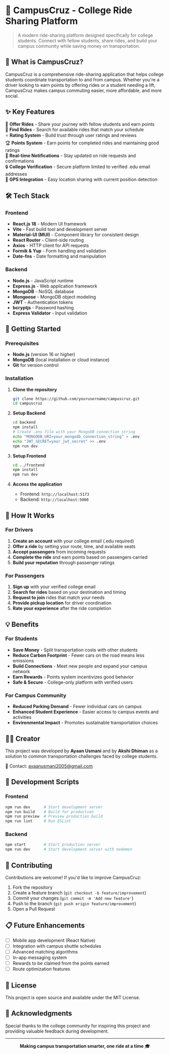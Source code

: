 # 🚗 CampusCruz - College Ride Sharing Platform

> A modern ride-sharing platform designed specifically for college students. Connect with fellow students, share rides, and build your campus community while saving money on transportation.

## 📖 What is CampusCruz?

CampusCruz is a comprehensive ride-sharing application that helps college students coordinate transportation to and from campus. Whether you're a driver looking to earn points by offering rides or a student needing a lift, CampusCruz makes campus commuting easier, more affordable, and more social.

## ✨ Key Features

🚗 **Offer Rides** - Share your journey with fellow students and earn points  
🎒 **Find Rides** - Search for available rides that match your schedule  
⭐ **Rating System** - Build trust through user ratings and reviews  
🏆 **Points System** - Earn points for completed rides and maintaining good ratings  
📱 **Real-time Notifications** - Stay updated on ride requests and confirmations  
🔒 **College Verification** - Secure platform limited to verified .edu email addresses  
📍 **GPS Integration** - Easy location sharing with current position detection  

## 🛠️ Tech Stack

### Frontend
- **React.js 18** - Modern UI framework
- **Vite** - Fast build tool and development server
- **Material-UI (MUI)** - Component library for consistent design
- **React Router** - Client-side routing
- **Axios** - HTTP client for API requests
- **Formik & Yup** - Form handling and validation
- **Date-fns** - Date formatting and manipulation

### Backend
- **Node.js** - JavaScript runtime
- **Express.js** - Web application framework
- **MongoDB** - NoSQL database
- **Mongoose** - MongoDB object modeling
- **JWT** - Authentication tokens
- **bcryptjs** - Password hashing
- **Express Validator** - Input validation

## 🚀 Getting Started

### Prerequisites
- **Node.js** (version 16 or higher)
- **MongoDB** (local installation or cloud instance)
- **Git** for version control

### Installation

1. **Clone the repository**
   ```bash
   git clone https://github.com/yourusername/campuscruz.git
   cd campuscruz
   ```

2. **Setup Backend**
   ```bash
   cd backend
   npm install
   # Create .env file with your MongoDB connection string
   echo "MONGODB_URI=your_mongodb_connection_string" > .env
   echo "JWT_SECRET=your_jwt_secret" >> .env
   npm run dev
   ```

3. **Setup Frontend**
   ```bash
   cd ../frontend
   npm install
   npm run dev
   ```

4. **Access the application**
   - Frontend: `http://localhost:5173`
   - Backend: `http://localhost:5000`

## 🎯 How It Works

### For Drivers
1. **Create an account** with your college email (.edu required)
2. **Offer a ride** by setting your route, time, and available seats
3. **Accept passengers** from incoming requests
4. **Complete the ride** and earn points based on passengers carried
5. **Build your reputation** through passenger ratings

### For Passengers
1. **Sign up** with your verified college email
2. **Search for rides** based on your destination and timing
3. **Request to join** rides that match your needs
4. **Provide pickup location** for driver coordination
5. **Rate your experience** after the ride completion

## 💡 Benefits

### For Students
- **Save Money** - Split transportation costs with other students
- **Reduce Carbon Footprint** - Fewer cars on the road means less emissions
- **Build Connections** - Meet new people and expand your campus network
- **Earn Rewards** - Points system incentivizes good behavior
- **Safe & Secure** - College-only platform with verified users

### For Campus Community
- **Reduced Parking Demand** - Fewer individual cars on campus
- **Enhanced Student Experience** - Easier access to campus events and activities
- **Environmental Impact** - Promotes sustainable transportation choices

## 👨‍💻 Creator

This project was developed by **Ayaan Usmani** and  by **Akshi Dhiman** as a solution to common transportation challenges faced by college students. 

📧 Contact: ayaanusmani2005@gmail.com

## 🔧 Development Scripts

### Frontend
```bash
npm run dev      # Start development server
npm run build    # Build for production
npm run preview  # Preview production build
npm run lint     # Run ESLint
```

### Backend
```bash
npm start        # Start production server
npm run dev      # Start development server with nodemon
```

## 🤝 Contributing

Contributions are welcome! If you'd like to improve CampusCruz:

1. Fork the repository
2. Create a feature branch (`git checkout -b feature/improvement`)
3. Commit your changes (`git commit -m 'Add new feature'`)
4. Push to the branch (`git push origin feature/improvement`)
5. Open a Pull Request

## 📋 Future Enhancements

- [ ] Mobile app development (React Native)
- [ ] Integration with campus shuttle schedules
- [ ] Advanced matching algorithms
- [ ] In-app messaging system
- [ ] Rewards to be claimed from the points earned
- [ ] Route optimization features

## 📄 License

This project is open source and available under the MIT License.

## 🙏 Acknowledgments

Special thanks to the college community for inspiring this project and providing valuable feedback during development.

---

<p align="center">
  <strong>Making campus transportation smarter, one ride at a time</strong> 🎓
</p>
